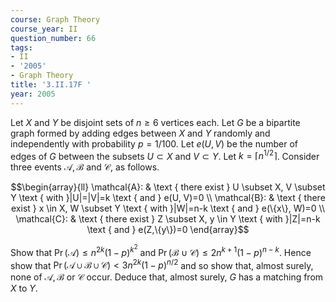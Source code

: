 ```yaml
---
course: Graph Theory
course_year: II
question_number: 66
tags:
- II
- '2005'
- Graph Theory
title: '3.II.17F '
year: 2005
---
```



Let $X$ and $Y$ be disjoint sets of $n \geqslant 6$ vertices each. Let $G$ be a bipartite graph formed by adding edges between $X$ and $Y$ randomly and independently with probability $p=1 / 100$. Let $e(U, V)$ be the number of edges of $G$ between the subsets $U \subset X$ and $V \subset Y$. Let $k=\left\lceil n^{1 / 2}\right\rceil$. Consider three events $\mathcal{A}, \mathcal{B}$ and $\mathcal{C}$, as follows.

$$\begin{array}{ll}
\mathcal{A}: & \text { there exist } U \subset X, V \subset Y \text { with }|U|=|V|=k \text { and } e(U, V)=0 \\
\mathcal{B}: & \text { there exist } x \in X, W \subset Y \text { with }|W|=n-k \text { and } e(\{x\}, W)=0 \\
\mathcal{C}: & \text { there exist } Z \subset X, y \in Y \text { with }|Z|=n-k \text { and } e(Z,\{y\})=0
\end{array}$$

Show that $\operatorname{Pr}(\mathcal{A}) \leqslant n^{2 k}(1-p)^{k^{2}}$ and $\operatorname{Pr}(\mathcal{B} \cup \mathcal{C}) \leqslant 2 n^{k+1}(1-p)^{n-k}$. Hence show that $\operatorname{Pr}(\mathcal{A} \cup \mathcal{B} \cup \mathcal{C})<3 n^{2 k}(1-p)^{n / 2}$ and so show that, almost surely, none of $\mathcal{A}, \mathcal{B}$ or $\mathcal{C}$ occur. Deduce that, almost surely, $G$ has a matching from $X$ to $Y$.